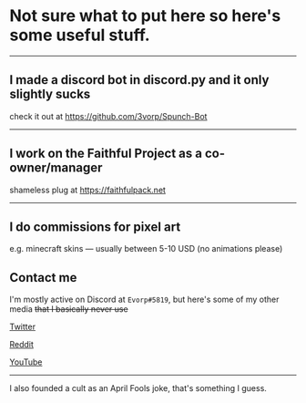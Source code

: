 # Not sure what to put here so here's some useful stuff.

___

## I made a discord bot in discord.py and it only slightly sucks
check it out at https://github.com/3vorp/Spunch-Bot
___
## I work on the Faithful Project as a co-owner/manager
shameless plug at https://faithfulpack.net
___
## I do commissions for pixel art 
e.g. minecraft skins — usually between 5-10 USD (no animations please)

## Contact me

I'm mostly active on Discord at `Evorp#5819`, but here's some of my other media ~~that I basically never use~~

[Twitter](https://twitter.com/3vorp)

[Reddit](https://reddit.com/u/3vorp)

[YouTube](https://www.youtube.com/@evorp)

___

I also founded a cult as an April Fools joke, that's something I guess.
